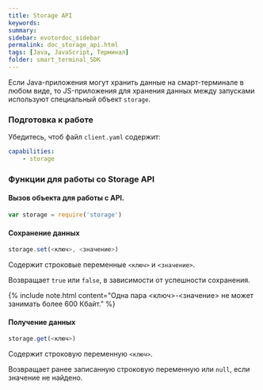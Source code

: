 ```yaml
---
title: Storage API
keywords:
summary:
sidebar: evotordoc_sidebar
permalink: doc_storage_api.html
tags: [Java, JavaScript, Терминал]
folder: smart_terminal_SDK
---
```


Если Java-приложения могут хранить данные на смарт-терминале в любом виде, то JS-приложения для хранения данных между запусками используют специальный объект `storage`.

### Подготовка к работе

Убедитесь, чтоб файл `client.yaml` содержит:

```yaml
capabilities:
    - storage
```

### Функции для работы со Storage API

#### Вызов объекта для работы с API.

```javascript
var storage = require('storage')
```

#### Сохранение данных

```javascript
storage.set(<ключ>, <значение>)
```

Содержит строковые переменные `<ключ>` и `<значение>`.

Возвращает `true` или `false`, в зависимости от успешности сохранения.

{% include note.html content="Одна пара <ключ>-<значение> не может занимать более 600 Кбайт." %}

#### Получение данных

```javascript
storage.get(<ключ>)
```

Содержит строковую переменную `<ключ>`.

Возвращает ранее записанную строковую переменную или `null`, если значение не найдено.
